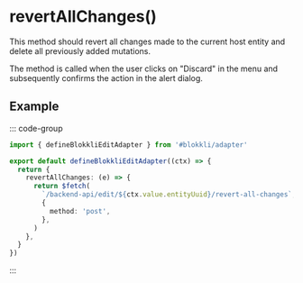 # revertAllChanges()

This method should revert all changes made to the current host entity and delete
all previously added mutations.

The method is called when the user clicks on "Discard" in the menu and
subsequently confirms the action in the alert dialog.

## Example

::: code-group

```typescript [~/app/blokkli.editAdapter.ts]
import { defineBlokkliEditAdapter } from '#blokkli/adapter'

export default defineBlokkliEditAdapter((ctx) => {
  return {
    revertAllChanges: (e) => {
      return $fetch(
        `/backend-api/edit/${ctx.value.entityUuid}/revert-all-changes`,
        {
          method: 'post',
        },
      )
    },
  }
})
```

:::
